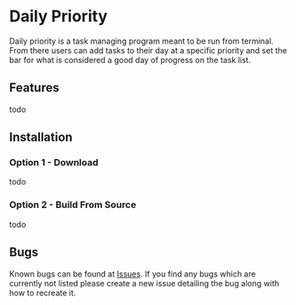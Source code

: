 # Daily Priority

Daily priority is a task managing program meant to be run from terminal. From there users can add tasks to their day at a specific priority and set the bar for what is considered a good day of progress on the task list.

## Features

todo

## Installation

### Option 1 - Download

todo

### Option 2 - Build From Source

todo

## Bugs

Known bugs can be found at [Issues](https://github.com/math0898/Daily-Priority/issues). If you find any bugs which are currently not listed please create a new issue detailing the bug along with how to recreate it.
